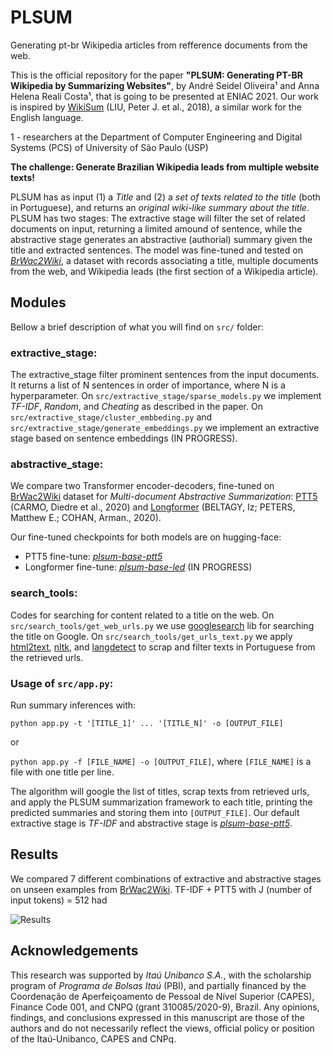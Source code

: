 # PLSUM
Generating pt-br Wikipedia articles from refference documents from the web.

This is the official repository for the paper __"PLSUM: Generating PT-BR Wikipedia by Summarizing Websites"__, by André Seidel Oliveira¹ and Anna Helena Reali Costa¹, that is going to be presented at ENIAC 2021.
Our work is inspired by [WikiSum](https://arxiv.org/pdf/1801.10198.pdf) (LIU, Peter J. et al., 2018), a similar work for the English language. 

1 - researchers at the Department of Computer Engineering and Digital Systems (PCS) of University of São Paulo (USP)

__The challenge: Generate Brazilian Wikipedia leads from multiple website texts!__

PLSUM has as input (1) a _Title_ and (2) a _set of texts related to the title_ (both in Portuguese), and returns an _original wiki-like summary about the title_.
PLSUM has two stages: The extractive stage will filter the set of related documents on input, returning a limited amound of sentence, while the abstractive stage generates an abstractive (authorial) summary given the title and extracted sentences.
The model was fine-tuned and tested on [_BrWac2Wiki_](https://github.com/aseidelo/BrWac2Wiki), a dataset with records associating a title, multiple documents from the web, and Wikipedia leads (the first section of a Wikipedia article).

## Modules

Bellow a brief description of what you will find on ```src/``` folder:

### extractive_stage:
The extractive_stage filter prominent sentences from the input documents. 
It returns a list of N sentences in order of importance, where N is a hyperparameter.
On ```src/extractive_stage/sparse_models.py``` we implement _TF-IDF_, _Random_, and _Cheating_ as described in the paper.
On ```src/extractive_stage/cluster_embbeding.py``` and ```src/extractive_stage/generate_embeddings.py``` we implement an extractive stage based on sentence embeddings (IN PROGRESS).

### abstractive_stage:
We compare two Transformer encoder-decoders, fine-tuned on [BrWac2Wiki](https://github.com/aseidelo/BrWac2Wiki) dataset for _Multi-document Abstractive Summarization_: 
[PTT5](https://huggingface.co/unicamp-dl/ptt5-base-portuguese-vocab) (CARMO, Diedre et al., 2020) and [Longformer](https://huggingface.co/allenai/led-base-16384) (BELTAGY, Iz; PETERS, Matthew E.; COHAN, Arman., 2020). 

Our fine-tuned checkpoints for both models are on hugging-face:

- PTT5 fine-tune: [_plsum-base-ptt5_](https://huggingface.co/seidel/plsum-base-ptt5)
- Longformer fine-tune: [_plsum-base-led_]() (IN PROGRESS)

### search_tools:
Codes for searching for content related to a title on the web. 
On ```src/search_tools/get_web_urls.py``` we use [googlesearch](https://pypi.org/project/googlesearch-python/) lib for searching the title on Google.
On ```src/search_tools/get_urls_text.py``` we apply [html2text](https://pypi.org/project/html2text/), [nltk](https://www.nltk.org/), and [langdetect](https://pypi.org/project/langdetect/) to scrap and filter texts in Portuguese from the retrieved urls.

### Usage of ```src/app.py```:

Run summary inferences with:

```python app.py -t '[TITLE_1]' ... '[TITLE_N]' -o [OUTPUT_FILE]```

or 

```python app.py -f [FILE_NAME] -o [OUTPUT_FILE]```,
where ```[FILE_NAME]``` is a file with one title per line.

The algorithm will google the list of titles, scrap texts from retrieved urls, and apply the PLSUM summarization framework to each title, printing the predicted summaries and storing them into ```[OUTPUT_FILE]```. Our default extractive stage is _TF-IDF_ and abstractive stage is [_plsum-base-ptt5_](https://huggingface.co/seidel/plsum-base-ptt5).

## Results

We compared 7 different combinations of extractive and abstractive stages on unseen examples from [BrWac2Wiki](https://github.com/aseidelo/BrWac2Wiki). 
TF-IDF + PTT5 with J (number of input tokens) = 512 had

![Results](https://github.com/aseidelo/plsum/docs/results.png)

## Acknowledgements
This research was supported by _Itaú Unibanco S.A._, with the scholarship program of _Programa de Bolsas Itaú_ (PBI), and partially financed by the Coordenação de Aperfeiçoamento de Pessoal de Nível Superior (CAPES), Finance Code 001, and CNPQ (grant 310085/2020-9), Brazil.
Any opinions, findings, and conclusions expressed in this manuscript are those of the authors and do not necessarily reflect the views, official policy or position of the Itaú-Unibanco, CAPES and CNPq.
